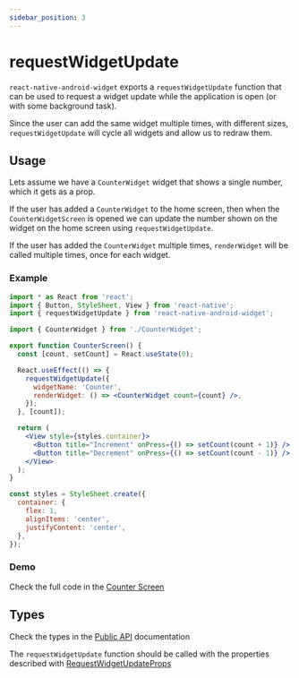 ```yaml
---
sidebar_position: 3
---
```


# requestWidgetUpdate

`react-native-android-widget` exports a `requestWidgetUpdate` function that can be used to request a widget update while the application is open (or with some background task).

Since the user can add the same widget multiple times, with different sizes, `requestWidgetUpdate` will cycle all widgets and allow us to redraw them.

## Usage

Lets assume we have a `CounterWidget` widget that shows a single number, which it gets as a prop.

If the user has added a `CounterWidget` to the home screen, then when the `CounterWidgetScreen` is opened we can update the number shown on the widget on the home screen using `requestWidgetUpdate`.

If the user has added the `CounterWidget` multiple times, `renderWidget` will be called multiple times, once for each widget.

### Example

```jsx title="CounterScreen.tsx"
import * as React from 'react';
import { Button, StyleSheet, View } from 'react-native';
import { requestWidgetUpdate } from 'react-native-android-widget';

import { CounterWidget } from './CounterWidget';

export function CounterScreen() {
  const [count, setCount] = React.useState(0);

  React.useEffect(() => {
    requestWidgetUpdate({
      widgetName: 'Counter',
      renderWidget: () => <CounterWidget count={count} />,
    });
  }, [count]);

  return (
    <View style={styles.container}>
      <Button title="Increment" onPress={() => setCount(count + 1)} />
      <Button title="Decrement" onPress={() => setCount(count - 1)} />
    </View>
  );
}

const styles = StyleSheet.create({
  container: {
    flex: 1,
    alignItems: 'center',
    justifyContent: 'center',
  },
});
```

### Demo

Check the full code in the [Counter Screen](https://github.com/sAleksovski/react-native-android-widget/blob/master/example/src/screens/CounterScreen.tsx)

## Types

Check the types in the [Public API](/docs/public-api#requestwidgetupdate) documentation

The `requestWidgetUpdate` function should be called with the properties described with [RequestWidgetUpdateProps](/docs/public-api/interfaces/RequestWidgetUpdateProps)

